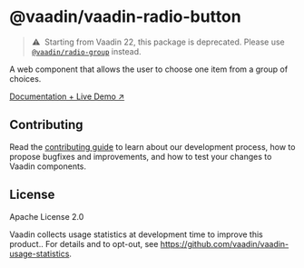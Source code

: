 # @vaadin/vaadin-radio-button

> ⚠️&nbsp; Starting from Vaadin 22, this package is deprecated.
> Please use [`@vaadin/radio-group`](https://www.npmjs.com/package/@vaadin/radio-group) instead.

A web component that allows the user to choose one item from a group of choices.

[Documentation + Live Demo ↗](https://vaadin.com/docs/latest/ds/components/radio-button)

## Contributing

Read the [contributing guide](https://vaadin.com/docs/latest/guide/contributing/overview) to learn about our development
process, how to propose bugfixes and improvements, and how to test your changes to Vaadin components.

## License

Apache License 2.0

Vaadin collects usage statistics at development time to improve this product..
For details and to opt-out, see https://github.com/vaadin/vaadin-usage-statistics.
